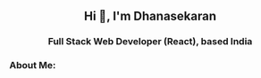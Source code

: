 <article>
  <h1 align="center">Hi 👋, I'm Dhanasekaran</h1>
  
  <h3 align="center">Full Stack Web Developer (React), based India</h3>

  <h3>About Me:</h3>
</article>
